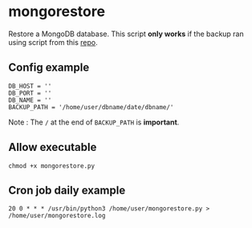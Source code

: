 # mongorestore
Restore a MongoDB database. This script **only works** if the backup ran using script from this [repo](https://github.com/dhewana/mongodump).

## Config example
```
DB_HOST = ''
DB_PORT = ''
DB_NAME = ''
BACKUP_PATH = '/home/user/dbname/date/dbname/'
```
Note : The `/` at the end of `BACKUP_PATH` is **important**.

## Allow executable
```
chmod +x mongorestore.py
```

## Cron job daily example
```
20 0 * * * /usr/bin/python3 /home/user/mongorestore.py > /home/user/mongorestore.log
```
